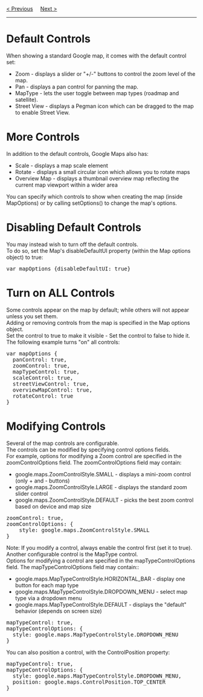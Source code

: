 <a href="/JS/Graphics/GoogleMaps/Events.md">&lt; Previous</a>
&nbsp;&nbsp;&nbsp;
<a href="/JS/Graphics/GoogleMaps/Types.md">Next &gt;</a>
<hr>
<h1>Default Controls</h1>
When showing a standard Google map, it comes with the default control set:
<ul>
  <li>Zoom - displays a slider or "+/-" buttons to control the zoom level of the map.</li>
  <li>Pan - displays a pan control for panning the map.</li>
  <li>MapType - lets the user toggle between map types (roadmap and satellite).</li>
  <li>Street View - displays a Pegman icon which can be dragged to the map to enable Street View.</li>
</ul>
<h1>More Controls</h1>
In addition to the default controls, Google Maps also has:
<ul>
  <li>Scale - displays a map scale element</li>
  <li>Rotate - displays a small circular icon which allows you to rotate maps</li>
  <li>Overview Map - displays a thumbnail overview map reflecting the current map viewport within a wider area</li>
</ul>
You can specify which controls to show when creating the map (inside MapOptions) or by calling setOptions() to change the map's options.
<h1>Disabling Default Controls</h1>
You may instead wish to turn off the default controls.
<br>
To do so, set the Map's disableDefaultUI property (within the Map options object) to true:
<pre>var mapOptions {disableDefaultUI: true}</pre>
<h1>Turn on ALL Controls</h1>
Some controls appear on the map by default; while others will not appear unless you set them.
<br>
Adding or removing controls from the map is specified in the Map options object.
<br>
Set the control to true to make it visible - Set the control to false to hide it.
<br>
The following example turns "on" all controls:
<pre>
var mapOptions {
  panControl: true,
  zoomControl: true,
  mapTypeControl: true,
  scaleControl: true,
  streetViewControl: true,
  overviewMapControl: true,
  rotateControl: true
}
</pre>
<h1>Modifying Controls</h1>
Several of the map controls are configurable.
<br>
The controls can be modified by specifying control options fields.
<br>
For example, options for modifying a Zoom control are specified in the zoomControlOptions field. The zoomControlOptions field may contain:
<ul>
  <li>google.maps.ZoomControlStyle.SMALL - displays a mini-zoom control (only + and - buttons)</li>
  <li>google.maps.ZoomControlStyle.LARGE - displays the standard zoom slider control</li>
  <li>google.maps.ZoomControlStyle.DEFAULT - picks the best zoom control based on device and map size</li>
</ul>
<pre>
zoomControl: true,
zoomControlOptions: {
    style: google.maps.ZoomControlStyle.SMALL
}
</pre>
Note: If you modify a control, always enable the control first (set it to true).
<br>
Another configurable control is the MapType control.
<br>
Options for modifying a control are specified in the mapTypeControlOptions field. The mapTypeControlOptions field may contain::
<ul>
  <li>google.maps.MapTypeControlStyle.HORIZONTAL_BAR - display one button for each map type</li>
  <li>google.maps.MapTypeControlStyle.DROPDOWN_MENU - select map type via a dropdown menu</li>
  <li>google.maps.MapTypeControlStyle.DEFAULT - displays the "default" behavior (depends on screen size)</li>
</ul>
<pre>
mapTypeControl: true,
mapTypeControlOptions: {
  style: google.maps.MapTypeControlStyle.DROPDOWN_MENU
}
</pre>
You can also position a control, with the ControlPosition property:
<pre>
mapTypeControl: true,
mapTypeControlOptions: {
  style: google.maps.MapTypeControlStyle.DROPDOWN_MENU,
  position: google.maps.ControlPosition.TOP_CENTER
}
</pre>
